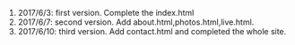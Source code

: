 1. 2017/6/3: first version. Complete the index.html
2. 2017/6/7: second version. Add about.html,photos.html,live.html.
3. 2017/6/10: third version. Add contact.html and completed the whole site.